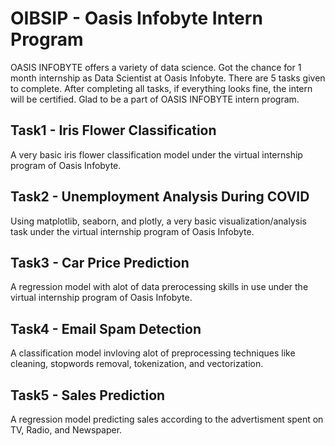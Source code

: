 # OIBSIP - Oasis Infobyte Intern Program
OASIS INFOBYTE offers a variety of data science. Got the chance for 1 month internship as Data Scientist at Oasis Infobyte.
There are 5 tasks given to complete. After completing all tasks, if everything looks fine, the intern will be certified. Glad to be a part of OASIS INFOBYTE intern program.


## Task1 - Iris Flower Classification
A very basic iris flower classification model under the virtual internship program of Oasis Infobyte. <br>

## Task2 - Unemployment Analysis During COVID
Using matplotlib, seaborn, and plotly, a very basic visualization/analysis task under the virtual internship program of Oasis Infobyte. <br>

## Task3 - Car Price Prediction
A regression model with alot of data prerocessing skills in use under the virtual internship program of Oasis Infobyte. <br>

## Task4 - Email Spam Detection
A classification model invloving alot of preprocessing techniques like cleaning, stopwords removal, tokenization, and vectorization. <br>

## Task5 - Sales Prediction
A regression model predicting sales according to the advertisment spent on TV, Radio, and Newspaper. <br>